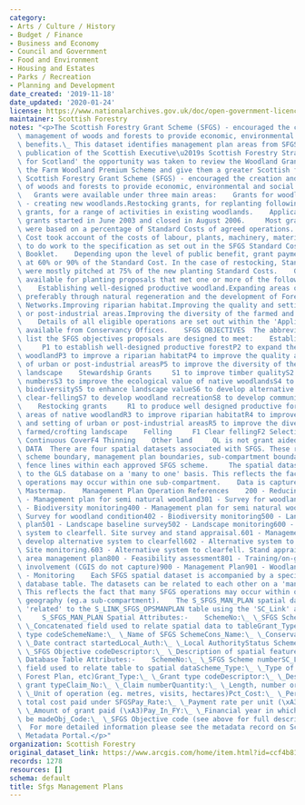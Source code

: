 ```yaml
---
category:
- Arts / Culture / History
- Budget / Finance
- Business and Economy
- Council and Government
- Food and Environment
- Housing and Estates
- Parks / Recreation
- Planning and Development
date_created: '2019-11-18'
date_updated: '2020-01-24'
license: https://www.nationalarchives.gov.uk/doc/open-government-licence/version/3/
maintainer: Scottish Forestry
notes: "<p>The Scottish Forestry Grant Scheme (SFGS) - encouraged the creation and\
  \ management of woods and forests to provide economic, environmental and social\
  \ benefits.\_ This dataset identifies management plan areas from SFGS.  Following\
  \ publication of the Scottish Executive\u2019s Scottish Forestry Strategy 'Forests\
  \ for Scotland' the opportunity was taken to review the Woodland Grant Scheme and\
  \ the Farm Woodland Premium Scheme and give them a greater Scottish focus.     The\
  \ Scottish Forestry Grant Scheme (SFGS) - encouraged the creation and management\
  \ of woods and forests to provide economic, environmental and social benefits. \
  \   Grants were available under three main areas:    Grants for woodland expansion\
  \ - creating new woodlands.Restocking grants, for replanting following felling.Stewardship\
  \ grants, for a range of activities in existing woodlands.    Applications for SFGS\
  \ grants started in June 2003 and closed in August 2006.     Most grants for SFGS\
  \ were based on a percentage of Standard Costs of agreed operations. The Standard\
  \ Cost took account of the costs of labour, plants, machinery, materials and supervision\
  \ to do work to the specification as set out in the SFGS Standard Costs and Specifications\
  \ Booklet.    Depending upon the level of public benefit, grant payments were either\
  \ at 60% or 90% of the Standard Cost. In the case of restocking, Standard Costs\
  \ were mostly pitched at 75% of the new planting Standard Costs.    Grants were\
  \ available for planting proposals that met one or more of the following objectives:\
  \    Establishing well-designed productive woodland.Expanding areas of native woodland,\
  \ preferably through natural regeneration and the development of Forest Habitat\
  \ Networks.Improving riparian habitat.Improving the quality and setting of urban\
  \ or post-industrial areas.Improving the diversity of the farmed and crofting landscape.\
  \    Details of all eligible operations are set out within the 'Applicants Booklet'\
  \ available from Conservancy Offices.    SFGS OBJECTIVES  The abbreviations below\
  \ list the SFGS objectives proposals are designed to meet:    Establishment grants\
  \     P1 to establish well-designed productive forestP2 to expand the area of native\
  \ woodlandP3 to improve a riparian habitatP4 to improve the quality and setting\
  \ of urban or post-industrial areasP5 to improve the diversity of the farmed/crofting\
  \ landscape    Stewardship Grants     S1 to improve timber qualityS2 to reduce deer\
  \ numbersS3 to improve the ecological value of native woodlandsS4 to improve woodland\
  \ biodiversityS5 to enhance landscape valueS6 to develop alternative systems to\
  \ clear-fellingS7 to develop woodland recreationS8 to develop community involvement\
  \    Restocking grants     R1 to produce well designed productive forestR2 to restore\
  \ areas of native woodlandR3 to improve riparian habitatR4 to improve the quality\
  \ and setting of urban or post-industrial areasR5 to improve the diversity of the\
  \ farmed/crofting landscape    Felling     F1 Clear fellingF2 Selective fellingF3\
  \ Continuous CoverF4 Thinning    Other land     OL is not grant aided    SPATIAL\
  \ DATA  There are four spatial datasets associated with SFGS. These represent the\
  \ scheme boundary, management plan boundaries, sub-compartment boundaries and deer\
  \ fence lines within each approved SFGS scheme.     The spatial datasets are related\
  \ to the GLS database on a 'many to one' basis. This reflects the fact that many\
  \ operations may occur within one sub-compartment.    Data is captured against OS\
  \ Mastermap.    Management Plan Operation References    200 - Reducing deer numbers300\
  \ - Management plan for semi natural woodland301 - Survey for woodland condition302\
  \ - Biodiversity monitoring400 - Management plan for semi natural woodland401 -\
  \ Survey for woodland condition402 - Biodiversity monitoring500 - Landscape design\
  \ plan501 - Landscape baseline survey502 - Landscape monitoring600 - Alternative\
  \ system to clearfell. Site survey and stand appraisal.601 - Management plan to\
  \ develop alternative system to clearfell602 - Alternative system to clearfell.\
  \ Site monitoring.603 - Alternative system to clearfell. Stand appraisal.700 - Recreation\
  \ area management plan800 - Feasibility assessment801 - Training/on-going community\
  \ involvement (CGIS do not capture)900 - Management Plan901 - Woodland Survey 902\
  \ - Monitoring    Each SFGS spatial dataset is accompanied by a specific non-spatial\
  \ database table. The datasets can be related to each other on a 'many to one' basis.\
  \ This reflects the fact that many SFGS operations may occur within one spatial\
  \ geography (eg.a sub-compartment).    The S_SFGS_MAN_PLAN spatial dataset can be\
  \ 'related' to the S_LINK_SFGS_OPSMANPLAN table using the 'SC_Link' attribute field.\
  \     S_SFGS_MAN_PLAN Spatial Attributes:-    SchemeNo:\_ \_SFGS Scheme numberSC_Link:\_\
  \ \_Concatenated field used to relate spatial data to tableGrant_Type:\_ \_Grant\
  \ type codeSchemeName:\_ \_Name of SFGS SchemeCons_Name:\_ \_ConservancyCont_Start:\_\
  \ \_Date contract startedLocal_Auth:\_ \_Local AuthorityStatus Scheme:\_ \_statusObj_Code:\_\
  \ \_SFGS Objective codeDescriptor:\_ \_Description of spatial feature    S_LINK_SFGS_OPSMANPLAN\
  \ Database Table Attributes:-    SchemeNo:\_ \_SFGS Scheme numberSC_Link:\_ \_Concatenated\
  \ field used to relate table to spatial dataScheme_Type:\_ \_Type of scheme (SFGS,\
  \ Forest Plan, etc)Grant_Type:\_ \_Grant type codeDescriptor:\_ \_Description of\
  \ grant typeClaim_No:\_ \_Claim numberQuantity:\_ \_Length, number or area of operationUnit:\_\
  \ \_Unit of operation (eg. metres, visits, hectares)Pct_Cost:\_ \_Percentage of\
  \ total cost paid under SFGSPay_Rate:\_ \_Payment rate per unit (\xA3)Grant_Paid:\_\
  \ \_Amount of grant paid (\xA3)Pay_In_FY:\_ \_Financial year in which payment should\
  \ be madeObj_Code:\_ \_SFGS Objective code (see above for full descriptions)   \
  \  For more detailed information please see the metadata record on Scotland's SpatialData.gov.scot\
  \ Metadata Portal.</p>"
organization: Scottish Forestry
original_dataset_link: https://www.arcgis.com/home/item.html?id=ccf4b816d84349ee8aeab26132e4f999
records: 1278
resources: []
schema: default
title: Sfgs Management Plans
---
```

